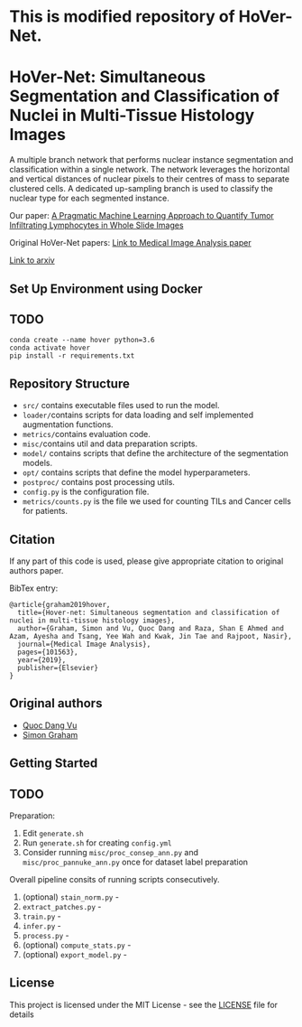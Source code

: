 # This is modified repository of HoVer-Net.

# HoVer-Net: Simultaneous Segmentation and Classification of Nuclei in Multi-Tissue Histology Images

A multiple branch network that performs nuclear instance segmentation and classification within a single network. The network leverages the horizontal and vertical distances of nuclear pixels to their centres of mass to separate clustered cells. A dedicated up-sampling branch is used to classify the nuclear type for each segmented instance. <br />

Our paper:
[A Pragmatic Machine Learning Approach to Quantify Tumor Infiltrating Lymphocytes in Whole Slide Images](REF)

Original HoVer-Net papers:
[Link to Medical Image Analysis paper](https://www.sciencedirect.com/science/article/abs/pii/S1361841519301045?via%3Dihub) 

[Link to arxiv](https://arxiv.org/abs/1812.06499v4)

## Set Up Environment using Docker
## TODO

```
conda create --name hover python=3.6
conda activate hover
pip install -r requirements.txt
```


## Repository Structure

- `src/` contains executable files used to run the model.
- `loader/`contains scripts for data loading and self implemented augmentation functions.
- `metrics/`contains evaluation code. 
- `misc/`contains util and data preparation scripts. 
- `model/` contains scripts that define the architecture of the segmentation models. 
- `opt/` contains scripts that define the model hyperparameters. 
- `postproc/` contains post processing utils. 
- `config.py` is the configuration file.
- `metrics/counts.py` is the file we used for counting TILs and Cancer cells for patients.


## Citation

If any part of this code is used, please give appropriate citation to original authors paper. <br />

BibTex entry: <br />
```
@article{graham2019hover,
  title={Hover-net: Simultaneous segmentation and classification of nuclei in multi-tissue histology images},
  author={Graham, Simon and Vu, Quoc Dang and Raza, Shan E Ahmed and Azam, Ayesha and Tsang, Yee Wah and Kwak, Jin Tae and Rajpoot, Nasir},
  journal={Medical Image Analysis},
  pages={101563},
  year={2019},
  publisher={Elsevier}
}
```


## Original authors

* [Quoc Dang Vu](https://github.com/vqdang)
* [Simon Graham](https://github.com/simongraham)


## Getting Started
## TODO
Preparation:
1. Edit `generate.sh` 
2. Run `generate.sh` for creating `config.yml`
3. Consider running  `misc/proc_consep_ann.py` and `misc/proc_pannuke_ann.py` once for dataset label preparation

Overall pipeline consits of running scripts consecutively.
1. (optional) `stain_norm.py` - 
2. `extract_patches.py` - 
3. `train.py` - 
4. `infer.py` - 
5. `process.py` - 
6. (optional) `compute_stats.py` - 
7. (optional) `export_model.py` - 

## License

This project is licensed under the MIT License - see the [LICENSE](LICENSE) file for details